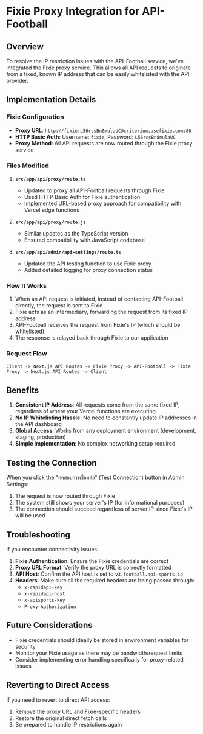 # Fixie Proxy Integration for API-Football

## Overview

To resolve the IP restriction issues with the API-Football service, we've integrated the Fixie proxy service. This allows all API requests to originate from a fixed, known IP address that can be easily whitelisted with the API provider.

## Implementation Details

### Fixie Configuration

- **Proxy URL**: `http://fixie:L56rcsBn8mulaUC@criterium.usefixie.com:80`
- **HTTP Basic Auth**: Username: `fixie`, Password: `L56rcsBn8mulaUC`
- **Proxy Method**: All API requests are now routed through the Fixie proxy service

### Files Modified

1. **`src/app/api/proxy/route.ts`**
   - Updated to proxy all API-Football requests through Fixie
   - Used HTTP Basic Auth for Fixie authentication
   - Implemented URL-based proxy approach for compatibility with Vercel edge functions

2. **`src/app/api/proxy/route.js`**
   - Similar updates as the TypeScript version
   - Ensured compatibility with JavaScript codebase

3. **`src/app/api/admin/api-settings/route.ts`**
   - Updated the API testing function to use Fixie proxy
   - Added detailed logging for proxy connection status

### How It Works

1. When an API request is initiated, instead of contacting API-Football directly, the request is sent to Fixie
2. Fixie acts as an intermediary, forwarding the request from its fixed IP address
3. API-Football receives the request from Fixie's IP (which should be whitelisted)
4. The response is relayed back through Fixie to our application

### Request Flow

```
Client -> Next.js API Routes -> Fixie Proxy -> API-Football -> Fixie Proxy -> Next.js API Routes -> Client
```

## Benefits

1. **Consistent IP Address**: All requests come from the same fixed IP, regardless of where your Vercel functions are executing
2. **No IP Whitelisting Hassle**: No need to constantly update IP addresses in the API dashboard
3. **Global Access**: Works from any deployment environment (development, staging, production)
4. **Simple Implementation**: No complex networking setup required

## Testing the Connection

When you click the "ทดสอบการเชื่อมต่อ" (Test Connection) button in Admin Settings:
1. The request is now routed through Fixie
2. The system still shows your server's IP (for informational purposes)
3. The connection should succeed regardless of server IP since Fixie's IP will be used

## Troubleshooting

If you encounter connectivity issues:

1. **Fixie Authentication**: Ensure the Fixie credentials are correct
2. **Proxy URL Format**: Verify the proxy URL is correctly formatted
3. **API Host**: Confirm the API host is set to `v3.football.api-sports.io`
4. **Headers**: Make sure all the required headers are being passed through:
   - `x-rapidapi-key`
   - `x-rapidapi-host`
   - `x-apisports-key`
   - `Proxy-Authorization`

## Future Considerations

- Fixie credentials should ideally be stored in environment variables for security
- Monitor your Fixie usage as there may be bandwidth/request limits
- Consider implementing error handling specifically for proxy-related issues

## Reverting to Direct Access

If you need to revert to direct API access:
1. Remove the proxy URL and Fixie-specific headers
2. Restore the original direct fetch calls
3. Be prepared to handle IP restrictions again
